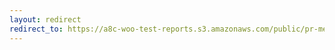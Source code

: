 ```yaml
---
layout: redirect
redirect_to: https://a8c-woo-test-reports.s3.amazonaws.com/public/pr-merge/43402/api/index.html
---
```

